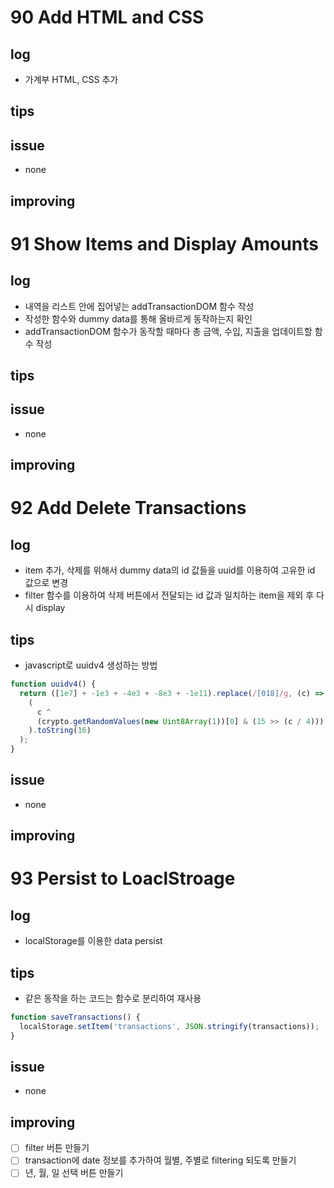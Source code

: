 # 90 Add HTML and CSS

## log

- 가계부 HTML, CSS 추가

## tips

## issue

- none

## improving

# 91 Show Items and Display Amounts

## log

- 내역을 리스트 안에 집어넣는 addTransactionDOM 함수 작성
- 작성한 함수와 dummy data를 통해 올바르게 동작하는지 확인
- addTransactionDOM 함수가 동작할 때마다 총 금액, 수입, 지출을 업데이트할 함수 작성

## tips

## issue

- none

## improving

# 92 Add Delete Transactions

## log

- item 추가, 삭제를 위해서 dummy data의 id 값들을 uuid를 이용하여 고유한 id 값으로 변경
- filter 함수를 이용하여 삭제 버튼에서 전달되는 id 값과 일치하는 item을 제외 후 다시 display

## tips

- javascript로 uuidv4 생성하는 방법

```javascript
function uuidv4() {
  return ([1e7] + -1e3 + -4e3 + -8e3 + -1e11).replace(/[018]/g, (c) =>
    (
      c ^
      (crypto.getRandomValues(new Uint8Array(1))[0] & (15 >> (c / 4)))
    ).toString(16)
  );
}
```

## issue

- none

## improving

# 93 Persist to LoaclStroage

## log

- localStorage를 이용한 data persist

## tips

- 같은 동작을 하는 코드는 함수로 분리하여 재사용

```javascript
function saveTransactions() {
  localStorage.setItem('transactions', JSON.stringify(transactions));
}
```

## issue

- none

## improving

- [ ] filter 버튼 만들기
- [ ] transaction에 date 정보를 추가하여 월별, 주별로 filtering 되도록 만들기
- [ ] 년, 월, 일 선택 버튼 만들기
